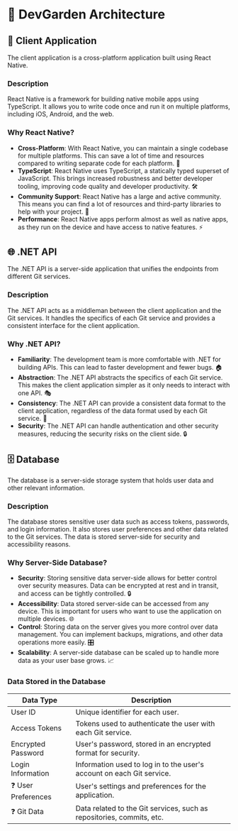 # 🌱 DevGarden Architecture

## 📱 Client Application

The client application is a cross-platform application built using React Native.

### Description

React Native is a framework for building native mobile apps using TypeScript. It allows you to write code once and run it on multiple platforms, including iOS, Android, and the web.

### Why React Native?

- **Cross-Platform**: With React Native, you can maintain a single codebase for multiple platforms. This can save a lot of time and resources compared to writing separate code for each platform. 🔄
- **TypeScript**: React Native uses TypeScript, a statically typed superset of JavaScript. This brings increased robustness and better developer tooling, improving code quality and developer productivity. 🛠️
- **Community Support**: React Native has a large and active community. This means you can find a lot of resources and third-party libraries to help with your project. 👥
- **Performance**: React Native apps perform almost as well as native apps, as they run on the device and have access to native features. ⚡

## 🌐 .NET API

The .NET API is a server-side application that unifies the endpoints from different Git services.

### Description

The .NET API acts as a middleman between the client application and the Git services. It handles the specifics of each Git service and provides a consistent interface for the client application.

### Why .NET API?

- **Familiarity**: The development team is more comfortable with .NET for building APIs. This can lead to faster development and fewer bugs. 🏠
- **Abstraction**: The .NET API abstracts the specifics of each Git service. This makes the client application simpler as it only needs to interact with one API. 🎭
- **Consistency**: The .NET API can provide a consistent data format to the client application, regardless of the data format used by each Git service. 📃
- **Security**: The .NET API can handle authentication and other security measures, reducing the security risks on the client side. 🔒

## 🗄️ Database

The database is a server-side storage system that holds user data and other relevant information.

### Description

The database stores sensitive user data such as access tokens, passwords, and login information. It also stores user preferences and other data related to the Git services. The data is stored server-side for security and accessibility reasons.

### Why Server-Side Database?

- **Security**: Storing sensitive data server-side allows for better control over security measures. Data can be encrypted at rest and in transit, and access can be tightly controlled. 🔒
- **Accessibility**: Data stored server-side can be accessed from any device. This is important for users who want to use the application on multiple devices. 🌐
- **Control**: Storing data on the server gives you more control over data management. You can implement backups, migrations, and other data operations more easily. 🎛️
- **Scalability**: A server-side database can be scaled up to handle more data as your user base grows. 📈

### Data Stored in the Database

| Data Type        | Description                                                                 |
|------------------|-----------------------------------------------------------------------------|
| User ID          | Unique identifier for each user.                                            |
| Access Tokens    | Tokens used to authenticate the user with each Git service.                 |
| Encrypted Password | User's password, stored in an encrypted format for security.               |
| Login Information | Information used to log in to the user's account on each Git service.       |
| :question: User Preferences | User's settings and preferences for the application.                        |
| :question: Git Data         | Data related to the Git services, such as repositories, commits, etc.       |